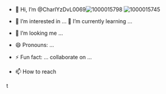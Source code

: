 - 👋 Hi, I’m @CharlYzDvL0069![1000015798](https://github.com/user-attachments/assets/94f1cab9-934b-4ffa-9697-3e01b73ea824)
![1000015745](https://github.com/user-attachments/assets/91bb485f-c8f4-465f-ad04-b66f4aba7db7)

- 👀 I’m interested in ...
 🌱 I’m currently learning ...
- 💞️ I’m looking  me ...
- 😄 Pronouns: ...
- ⚡ Fun fact: ...
collaborate on ...
- 📫 How to reach 
<!---
CharlYzDvL0069/CharlYzDvL0069 is a ✨ special ✨ repository because its `READMcollaborate on ...
- 📫 How to reach E.md` (this file) appear
Preview link to take a look at your changes.
--->
t
